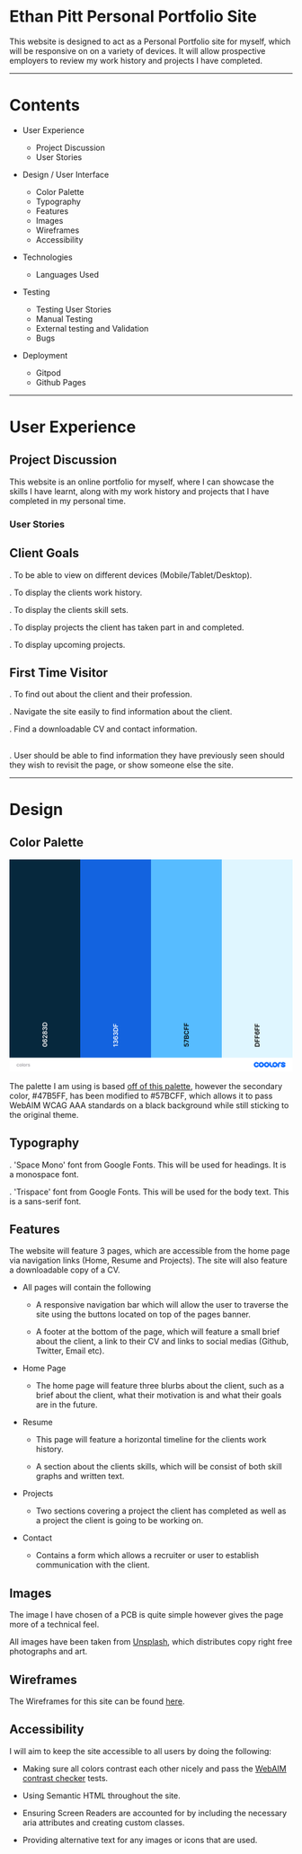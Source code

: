 # Ethan Pitt Personal Portfolio Site

This website is designed to act as a Personal Portfolio site for myself, which will be responsive on on a variety of devices. It will allow prospective employers to review my work history and projects I have completed.

---

<!-- Add Mockup of site here from Am I Responsive-->

# Contents

* User Experience
    * Project Discussion
    * User Stories

* Design / User Interface
    * Color Palette
    * Typography
    * Features
    * Images
    * Wireframes
    * Accessibility

* Technologies
    * Languages Used

* Testing
    * Testing User Stories
    * Manual Testing
    * External testing and Validation
    * Bugs

* Deployment
    * Gitpod
    * Github Pages

---

# User Experience

## Project Discussion

This website is an online portfolio for myself, where I can showcase the skills I have learnt, along with my work history and projects that I have completed in my personal time.

### User Stories

## Client Goals
. To be able to view on different devices (Mobile/Tablet/Desktop).

. To display the clients work history.

. To display the clients skill sets.

. To display projects the client has taken part in and completed.

. To display upcoming projects.

## First Time Visitor
. To find out about the client and their profession.

. Navigate the site easily to find information about the client.

. Find a downloadable CV and contact information.

##

. User should be able to find information they have previously seen should they wish to revisit the page, or show someone else the site.



---

# Design

## Color Palette

![Ethan Pitt Portfolio Site Color Palette](docs/colors.png)

The palette I am using is based [off of this palette](https://colorhunt.co/palette/06283d1363df47b5ffdff6ff), however the secondary color, #47B5FF, has been modified to #57BCFF, which allows it to pass WebAIM WCAG AAA standards on a black background while still sticking to the original theme.

## Typography

. 'Space Mono' font from Google Fonts. This will be used for headings. It is a monospace font.

. 'Trispace' font from Google Fonts. This will be used for the body text. This is a sans-serif font.

## Features

The website will feature 3 pages, which are accessible from the home page via navigation links (Home, Resume and Projects). The site will also feature a downloadable copy of a CV.

* All pages will contain the following

    * A responsive navigation bar which will allow the user to traverse the site using the buttons located on top of the pages banner. 

    * A footer at the bottom of the page, which will feature a small brief about the client, a link to their CV and links to social medias (Github, Twitter, Email etc).

* Home Page

    * The home page will feature three blurbs about the client, such as a brief about the client, what their motivation is and what their goals are in the future.

* Resume

    * This page will feature a horizontal timeline for the clients work history.

    * A section about the clients skills, which will be consist of both skill graphs and written text.

* Projects

    * Two sections covering a project the client has completed as well as a project the client is going to be working on.

* Contact
    * Contains a form which allows a recruiter or user to establish communication with the client.


## Images

The image I have chosen of a PCB is quite simple however gives the page more of a technical feel.

All images have been taken from [Unsplash](https://www.unsplash.com), which distributes copy right free photographs and art.

## Wireframes

The Wireframes for this site can be found [here](docs/wireframes.pdf).

## Accessibility

I will aim to keep the site accessible to all users by doing the following:

* Making sure all colors contrast each other nicely and pass the [WebAIM contrast checker](https://webaim.org/resources/contrastchecker/) tests.

* Using Semantic HTML throughout the site.

* Ensuring Screen Readers are accounted for by including the necessary aria attributes and creating custom classes.

* Providing alternative text for any images or icons that are used.